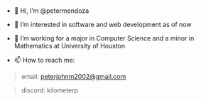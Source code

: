 # 

- 👋 Hi, I’m @petermendoza
- 👀 I’m interested in software and web development as of now
- 🌱 I’m working for a major in Computer Science and a minor in Mathematics at University of Houston

- 📫 How to reach me: 
> email: peterjohnm2002@gmail.com

> discord: kilometerp

<!---
petermendoza/petermendoza is a ✨ special ✨ repository because its `README.md` (this file) appears on your GitHub profile.
You can click the Preview link to take a look at your changes.
--->
